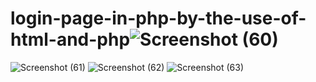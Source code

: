 # login-page-in-php-by-the-use-of-html-and-php![Screenshot (60)](https://user-images.githubusercontent.com/108144183/184071780-6d6d4d06-06fa-49b5-8103-5b5f38422f70.png)
![Screenshot (61)](https://user-images.githubusercontent.com/108144183/184071807-f6bce841-9465-41f6-b372-e6f82cfcec1d.png)
![Screenshot (62)](https://user-images.githubusercontent.com/108144183/184071907-695c1462-dc0e-4822-aecf-03feb267175d.png)
![Screenshot (63)](https://user-images.githubusercontent.com/108144183/184072323-c7fd5be3-955c-4f80-8682-6d0ba7d5e5df.png)
